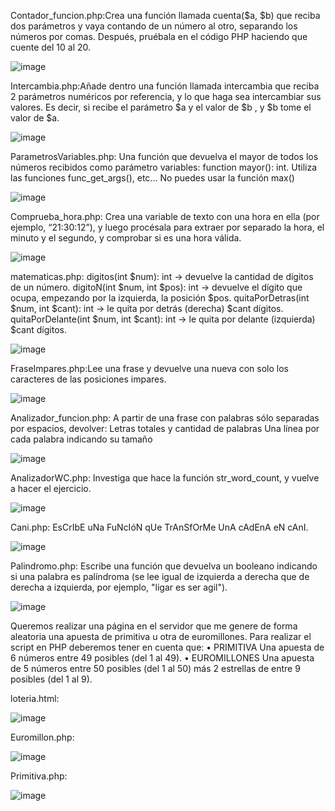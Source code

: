 Contador_funcion.php:Crea una función llamada cuenta($a, $b)
que reciba dos parámetros y vaya contando de un número al otro, separando los números
por comas. Después, pruébala en el código PHP haciendo que cuente del 10 al 20.

![image](https://github.com/user-attachments/assets/bf7ae31d-1919-4ffb-bea5-2242c239bed6)

Intercambia.php:Añade dentro una función llamada
intercambia que reciba 2 parámetros numéricos por referencia, y lo que haga sea
intercambiar sus valores. Es decir, si recibe el parámetro $a y el valor de $b , y $b
tome el valor de $a.

![image](https://github.com/user-attachments/assets/d71633b9-16f1-4cbd-8094-b204172c528e)

ParametrosVariables.php: Una función que devuelva el mayor de todos los números recibidos como parámetro variables:
function mayor(): int. Utiliza las funciones func_get_args(), etc... No puedes usar la función max()

![image](https://github.com/user-attachments/assets/bef1671d-db5c-4e28-8ce7-47ca423fce07)

Comprueba_hora.php: Crea una variable de texto con una hora en ella (por ejemplo, “21:30:12”), y luego procésala para extraer por separado la hora, el minuto y el segundo, y comprobar si es una hora válida.

![image](https://github.com/user-attachments/assets/e944cffd-82c8-4adb-8453-0259225926cc)

matematicas.php:
digitos(int $num): int → devuelve la cantidad de dígitos de un número.
digitoN(int $num, int $pos): int → devuelve el dígito que ocupa, empezando por la
izquierda, la posición $pos.
quitaPorDetras(int $num, int $cant): int → le quita por detrás (derecha) $cant
dígitos.
quitaPorDelante(int $num, int $cant): int → le quita por delante (izquierda) $cant
dígitos.

![image](https://github.com/user-attachments/assets/144d8d11-8292-4253-b973-a878abf5c047)

FraseImpares.php:Lee una frase y devuelve una nueva con solo los caracteres de las posiciones impares.

![image](https://github.com/user-attachments/assets/5b06e016-5b38-4e47-b849-e9b6b8a3b7a9)

Analizador_funcion.php: A partir de una frase con palabras sólo separadas por espacios, devolver:
 Letras totales y cantidad de palabras
Una línea por cada palabra indicando su tamaño

![image](https://github.com/user-attachments/assets/f1fa7639-f5e1-4126-be08-1264a3cbb5a2)


AnalizadorWC.php: Investiga que hace la función str_word_count, y vuelve a hacer el ejercicio.

![image](https://github.com/user-attachments/assets/a9285a38-39f7-4685-87fc-91c124dc790a)

Cani.php: EsCrIbE uNa FuNcIóN qUe TrAnSfOrMe UnA cAdEnA eN cAnI.

 ![image](https://github.com/user-attachments/assets/9de3dc94-6530-4ff5-aa51-e095a0f7b266)

 
Palindromo.php: Escribe una función que devuelva un booleano indicando si una palabra es palíndroma (se lee igual de izquierda a derecha que de derecha a izquierda, por ejemplo, "ligar es ser agil").

![image](https://github.com/user-attachments/assets/08cc8207-38cc-4a93-8fb5-fc80e94542d6)

Queremos realizar una página en el servidor que me genere de forma aleatoria una apuesta de primitiva
u otra de euromillones. Para realizar el script en PHP deberemos tener en cuenta que:
• PRIMITIVA Una apuesta de 6 números entre 49 posibles (del 1 al 49).
• EUROMILLONES Una apuesta de 5 números entre 50 posibles (del 1 al 50) más 2 estrellas de entre
9 posibles (del 1 al 9).

loteria.html:

![image](https://github.com/user-attachments/assets/ab33684f-e6e0-4fb3-a17f-7951c508a16b)

Euromillon.php:

![image](https://github.com/user-attachments/assets/3596e74c-9a88-42bf-b582-4f0c2941c176)


Primitiva.php:

![image](https://github.com/user-attachments/assets/a02e02d5-b84d-44b6-ae82-8be21b201766)

































